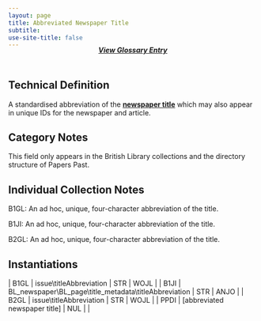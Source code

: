 ```yaml
---
layout: page
title: Abbreviated Newspaper Title
subtitle:  
use-site-title: false
---
```


<h4 style="text-align:center;font-style:italic;margin-top:-20px;margin-bottom:50px;"><a href="../../glossary/newspaper-title">View Glossary Entry</a></h4>

## Technical Definition

A standardised abbreviation of the [**newspaper title**](../newspaper-title) which may also
appear in unique IDs for the newspaper and article.

## Category Notes

This field only appears in the British Library collections and the
directory structure of Papers Past.

## Individual Collection Notes

B1GL: An ad hoc, unique, four-character abbreviation of the title.

B1JI: An ad hoc, unique, four-character abbreviation of the title.

B2GL: An ad hoc, unique, four-character abbreviation of the title.

## Instantiations  

| B1GL  |  issue\\titleAbbreviation  | STR | WOJL |
| B1JI  |  BL\_newspaper\\BL\_page\\title\_metadata\\titleAbbreviation | STR | ANJO |
| B2GL  |  issue\\titleAbbreviation  | STR | WOJL |
| PPDI  |  \[abbreviated newspaper title\]  | NUL |  |